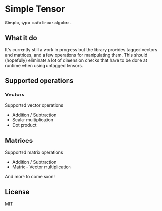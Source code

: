 # Simple Tensor

Simple, type-safe linear algebra.

## What it do
It's currently still a work in progress but the library provides tagged
vectors and matrices, and a few operations for manipulating them. This should
(hopefully) eliminate a lot of dimension checks that have to be done at runtime
when using untagged tensors.

## Supported operations
### Vectors
Supported vector operations
* Addition / Subtraction
* Scalar multiplication
* Dot product

## Matrices
Supported matrix operations
* Addition / Subtraction
* Matrix - Vector multiplication

And more to come soon!

## License
[MIT](./LICENSE)


